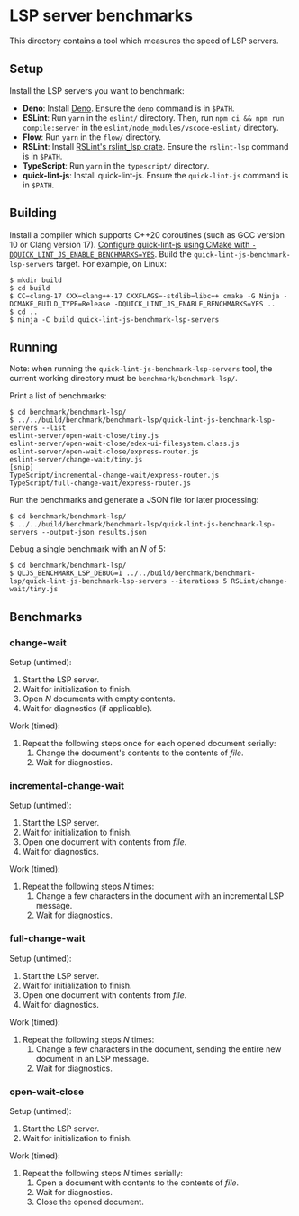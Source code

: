 # LSP server benchmarks

This directory contains a tool which measures the speed of LSP servers.

## Setup

Install the LSP servers you want to benchmark:

* **Deno**: Install [Deno][]. Ensure the `deno` command is in `$PATH`.
* **ESLint**: Run `yarn` in the `eslint/` directory. Then, run
  `npm ci && npm run compile:server` in the `eslint/node_modules/vscode-eslint/`
  directory.
* **Flow**: Run `yarn` in the `flow/` directory.
* **RSLint**: Install [RSLint's rslint_lsp crate][install-rslint]. Ensure the
  `rslint-lsp` command is in `$PATH`.
* **TypeScript**: Run `yarn` in the `typescript/` directory.
* **quick-lint-js**: Install quick-lint-js. Ensure the `quick-lint-js` command
  is in `$PATH`.

## Building

Install a compiler which supports C++20 coroutines (such as GCC version 10 or
Clang version 17). [Configure quick-lint-js using CMake with
`-DQUICK_LINT_JS_ENABLE_BENCHMARKS=YES`][build-from-source]. Build the
`quick-lint-js-benchmark-lsp-servers` target. For example, on Linux:

    $ mkdir build
    $ cd build
    $ CC=clang-17 CXX=clang++-17 CXXFLAGS=-stdlib=libc++ cmake -G Ninja -DCMAKE_BUILD_TYPE=Release -DQUICK_LINT_JS_ENABLE_BENCHMARKS=YES ..
    $ cd ..
    $ ninja -C build quick-lint-js-benchmark-lsp-servers

## Running

Note: when running the `quick-lint-js-benchmark-lsp-servers` tool, the current
working directory must be `benchmark/benchmark-lsp/`.

Print a list of benchmarks:

    $ cd benchmark/benchmark-lsp/
    $ ../../build/benchmark/benchmark-lsp/quick-lint-js-benchmark-lsp-servers --list
    eslint-server/open-wait-close/tiny.js
    eslint-server/open-wait-close/edex-ui-filesystem.class.js
    eslint-server/open-wait-close/express-router.js
    eslint-server/change-wait/tiny.js
    [snip]
    TypeScript/incremental-change-wait/express-router.js
    TypeScript/full-change-wait/express-router.js

Run the benchmarks and generate a JSON file for later processing:

    $ cd benchmark/benchmark-lsp/
    $ ../../build/benchmark/benchmark-lsp/quick-lint-js-benchmark-lsp-servers --output-json results.json

Debug a single benchmark with an *N* of 5:

    $ cd benchmark/benchmark-lsp/
    $ QLJS_BENCHMARK_LSP_DEBUG=1 ../../build/benchmark/benchmark-lsp/quick-lint-js-benchmark-lsp-servers --iterations 5 RSLint/change-wait/tiny.js

## Benchmarks

### change-wait

Setup (untimed):

1. Start the LSP server.
2. Wait for initialization to finish.
3. Open *N* documents with empty contents.
4. Wait for diagnostics (if applicable).

Work (timed):

1. Repeat the following steps once for each opened document serially:
   1. Change the document's contents to the contents of *file*.
   2. Wait for diagnostics.

### incremental-change-wait

Setup (untimed):

1. Start the LSP server.
2. Wait for initialization to finish.
3. Open one document with contents from *file*.
4. Wait for diagnostics.

Work (timed):

1. Repeat the following steps *N* times:
   1. Change a few characters in the document with an incremental LSP message.
   2. Wait for diagnostics.

### full-change-wait

Setup (untimed):

1. Start the LSP server.
2. Wait for initialization to finish.
3. Open one document with contents from *file*.
4. Wait for diagnostics.

Work (timed):

1. Repeat the following steps *N* times:
   1. Change a few characters in the document, sending the entire new document
      in an LSP message.
   2. Wait for diagnostics.

### open-wait-close

Setup (untimed):

1. Start the LSP server. 
2. Wait for initialization to finish.

Work (timed):

1. Repeat the following steps *N* times serially:
   1. Open a document with contents to the contents of *file*.
   2. Wait for diagnostics.
   3. Close the opened document.

[Deno]: https://deno.land/
[Stack]: https://haskellstack.org/
[build-from-source]: https://quick-lint-js.com/contribute/build-from-source/
[install-rslint]: https://rslint.org/guide/
